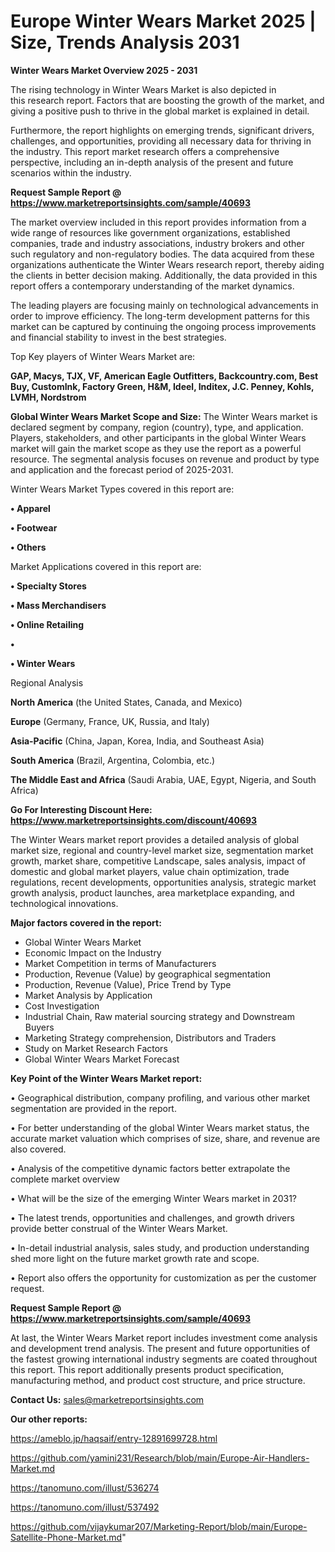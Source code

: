 # Europe Winter Wears Market 2025 | Size, Trends Analysis 2031

<Strong> Winter Wears Market Overview 2025 - 2031</strong>

The rising technology in Winter Wears Market is also depicted in this research report. Factors that are boosting the growth of the market, and giving a positive push to thrive in the global market is explained in detail.

Furthermore, the report highlights on emerging trends, significant drivers, challenges, and opportunities, providing all necessary data for thriving in the industry. This report market research offers a comprehensive perspective, including an in-depth analysis of the present and future scenarios within the industry.

<strong>Request Sample Report @ <a href=https://www.marketreportsinsights.com/sample/40693>https://www.marketreportsinsights.com/sample/40693</a></strong>

The market overview included in this report provides information from a wide range of resources like government organizations, established companies, trade and industry associations, industry brokers and other such regulatory and non-regulatory bodies. The data acquired from these organizations authenticate the Winter Wears research report, thereby aiding the clients in better decision making. Additionally, the data provided in this report offers a contemporary understanding of the market dynamics.

The leading players are focusing mainly on technological advancements in order to improve efficiency. The long-term development patterns for this market can be captured by continuing the ongoing process improvements and financial stability to invest in the best strategies.

Top Key players of Winter Wears Market are:

<strong>GAP, Macys, TJX, VF, American Eagle Outfitters, Backcountry.com, Best Buy, CustomInk, Factory Green, H&M, Ideel, Inditex, J.C. Penney, Kohls, LVMH, Nordstrom</strong>

<strong><b>Global Winter Wears Market Scope and Size:</b></strong>
The Winter Wears market is declared segment by company, region (country), type, and application. Players, stakeholders, and other participants in the global Winter Wears market will gain the market scope as they use the report as a powerful resource. The segmental analysis focuses on revenue and product by type and application and the forecast period of 2025-2031.

Winter Wears Market Types covered in this report are:

<strong>•  Apparel

•  Footwear

•  Others</strong>

Market Applications covered in this report are:

<strong>•  Specialty Stores

•  Mass Merchandisers

•  Online Retailing

•  

•  Winter Wears</strong> 

Regional Analysis

<strong>North America</strong> (the United States, Canada, and Mexico)

<strong>Europe</strong> (Germany, France, UK, Russia, and Italy)

<strong>Asia-Pacific</strong> (China, Japan, Korea, India, and Southeast Asia)

<strong>South America</strong> (Brazil, Argentina, Colombia, etc.)

<strong>The Middle East and Africa</strong> (Saudi Arabia, UAE, Egypt, Nigeria, and South Africa)

<strong>Go For Interesting Discount Here: <a href=https://www.marketreportsinsights.com/discount/40693>https://www.marketreportsinsights.com/discount/40693</a></strong>

The Winter Wears market report provides a detailed analysis of global market size, regional and country-level market size, segmentation market growth, market share, competitive Landscape, sales analysis, impact of domestic and global market players, value chain optimization, trade regulations, recent developments, opportunities analysis, strategic market growth analysis, product launches, area marketplace expanding, and technological innovations.

<strong><b>Major factors covered in the report:</b></strong>
<ul>
  <li>Global Winter Wears Market </li>
  <li>Economic Impact on the Industry</li>
  <li>Market Competition in terms of Manufacturers</li>
  <li>Production, Revenue (Value) by geographical segmentation</li>
  <li>Production, Revenue (Value), Price Trend by Type</li>
  <li>Market Analysis by Application</li>
  <li>Cost Investigation</li>
  <li>Industrial Chain, Raw material sourcing strategy and Downstream Buyers</li>
  <li>Marketing Strategy comprehension, Distributors and Traders</li>
  <li>Study on Market Research Factors</li>
  <li>Global Winter Wears Market Forecast</li>
</ul>

<strong><b>Key Point of the Winter Wears Market report:</b></strong>

• Geographical distribution, company profiling, and various other market segmentation are provided in the report.

• For better understanding of the global Winter Wears market status, the accurate market valuation which comprises of size, share, and revenue are also covered.

• Analysis of the competitive dynamic factors better extrapolate the complete market overview

• What will be the size of the emerging Winter Wears market in 2031?

• The latest trends, opportunities and challenges, and growth drivers provide better construal of the Winter Wears Market.

• In-detail industrial analysis, sales study, and production understanding shed more light on the future market growth rate and scope.

• Report also offers the opportunity for customization as per the customer request.

<strong>Request Sample Report @ <a href=https://www.marketreportsinsights.com/sample/40693>https://www.marketreportsinsights.com/sample/40693</a></strong>

At last, the Winter Wears Market report includes investment come analysis and development trend analysis. The present and future opportunities of the fastest growing international industry segments are coated throughout this report. This report additionally presents product specification, manufacturing method, and product cost structure, and price structure.

<strong>Contact Us:</strong>
sales@marketreportsinsights.com

<strong>Our other reports:</strong>

<a href=https://ameblo.jp/haqsaif/entry-12891699728.html>https://ameblo.jp/haqsaif/entry-12891699728.html</a>

<a href=https://github.com/yamini231/Research/blob/main/Europe-Air-Handlers-Market.md>https://github.com/yamini231/Research/blob/main/Europe-Air-Handlers-Market.md</a>

<a href=https://tanomuno.com/illust/536274>https://tanomuno.com/illust/536274</a>

<a href=https://tanomuno.com/illust/537492>https://tanomuno.com/illust/537492</a>

<a href=https://github.com/vijaykumar207/Marketing-Report/blob/main/Europe-Satellite-Phone-Market.md>https://github.com/vijaykumar207/Marketing-Report/blob/main/Europe-Satellite-Phone-Market.md</a>"
